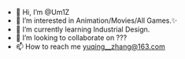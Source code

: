 - 👋 Hi, I’m @Um1Z
- 👀 I’m interested in Animation/Movies/All Games.✨ 
- 🌱 I’m currently learning Industrial Design.
- 💞️ I’m looking to collaborate on ???
- 📫 How to reach me yuqing__zhang@163.com

<!---
Um1Z/Um1Z is a ✨ special ✨ repository because its `README.md` (this file) appears on your GitHub profile.
You can click the Preview link to take a look at your changes.
--->
